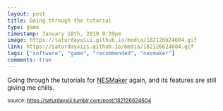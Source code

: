 ```yaml
---
layout: post
title: Going through the tutorial
type: game
timestamp: January 18th, 2019 8:39pm
image: https://saturdayxiii.github.io/media/182126624604.gif
link: https://saturdayxiii.github.io/media/182126624604.gif
tags: ["software", "game", "recommended", "nesmaker"]
comments: true
---
```


Going through the tutorials for <a href="http://www.thenew8bitheroes.com" target="_blank">NESMaker</a> again, and its features are still giving me chills.
 
  
<small>source: https://saturdayxiii.tumblr.com/post/182126624604</small>